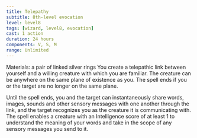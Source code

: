 ```yaml
---
title: Telepathy
subtitle: 8th-level evocation
level: level8
tags: [wizard, level8, evocation]
cast: 1 action
duration: 24 hours
components: V, S, M
range: Unlimited
---
```

Materials: a pair of linked silver rings
You create a telepathic link between yourself and a willing creature with which you are familiar. The creature can be anywhere on the same plane of existence as you. The spell ends if you or the target are no longer on the same plane.

Until the spell ends, you and the target can instantaneously share words, images, sounds and other sensory messages with one another through the link, and the target recognizes you as the creature it is communicating with. The spell enables a creature with an Intelligence score of at least 1 to understand the meaning of your words and take in the scope of any sensory messages you send to it.